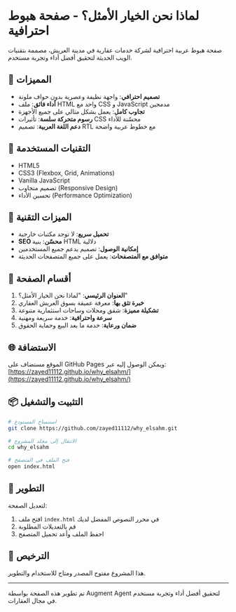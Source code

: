 # لماذا نحن الخيار الأمثل؟ - صفحة هبوط احترافية

صفحة هبوط عربية احترافية لشركة خدمات عقارية في مدينة العريش، مصممة بتقنيات الويب الحديثة لتحقيق أفضل أداء وتجربة مستخدم.

## 🌟 المميزات

- **تصميم احترافي**: واجهة نظيفة وعصرية بدون حواف ملونة
- **أداء فائق**: ملف HTML واحد مع CSS و JavaScript مدمجين
- **تجاوب كامل**: يعمل بشكل مثالي على جميع الأجهزة
- **رسوم متحركة سلسة**: تأثيرات CSS محسّنة للأداء
- **دعم اللغة العربية**: تصميم RTL مع خطوط عربية واضحة

## 🚀 التقنيات المستخدمة

- HTML5
- CSS3 (Flexbox, Grid, Animations)
- Vanilla JavaScript
- تصميم متجاوب (Responsive Design)
- تحسين الأداء (Performance Optimization)

## 📱 الميزات التقنية

- **تحميل سريع**: لا توجد مكتبات خارجية
- **SEO محسّن**: بنية HTML دلالية
- **إمكانية الوصول**: تصميم يدعم جميع المستخدمين
- **متوافق مع المتصفحات**: يعمل على جميع المتصفحات الحديثة

## 🎨 أقسام الصفحة

1. **العنوان الرئيسي**: "لماذا نحن الخيار الأمثل؟"
2. **خبرة تثق بها**: معرفة عميقة بسوق العريش العقاري
3. **تشكيلة مميزة**: شقق ومحلات وساحات استثمارية متنوعة
4. **سرعة واحترافية**: خدمة سريعة ومهنية
5. **ضمان ورعاية**: خدمة ما بعد البيع وحماية الحقوق

## 🌐 الاستضافة

الموقع مستضاف على GitHub Pages ويمكن الوصول إليه عبر:
[https://zayed11112.github.io/why_elsahm/](https://zayed11112.github.io/why_elsahm/)

## 📦 التثبيت والتشغيل

```bash
# استنساخ المستودع
git clone https://github.com/zayed11112/why_elsahm.git

# الانتقال إلى مجلد المشروع
cd why_elsahm

# فتح الملف في المتصفح
open index.html
```

## 🔧 التطوير

لتعديل الصفحة:

1. افتح ملف `index.html` في محرر النصوص المفضل لديك
2. قم بالتعديلات المطلوبة
3. احفظ الملف وأعد تحميل المتصفح

## 📄 الترخيص

هذا المشروع مفتوح المصدر ومتاح للاستخدام والتطوير.

---

تم تطوير هذه الصفحة بواسطة Augment Agent لتحقيق أفضل أداء وتجربة مستخدم في مجال العقارات.

